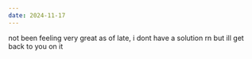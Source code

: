 ```yaml
---
date: 2024-11-17
---
```


not been feeling very great as of late, i dont have a solution rn but ill get back to you on it
